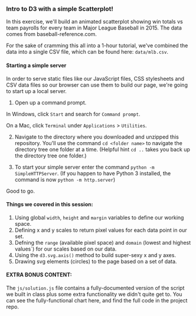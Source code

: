 
### Intro to D3 with a simple Scatterplot!

In this exercise, we'll build an animated scatterplot showing win totals vs team payrolls for every team in Major League Baseball in 2015. The data comes from baseball-reference.com.

For the sake of cramming this all into a 1-hour tutorial, we've combined the data into a single CSV file, which can be found here: `data/mlb.csv`.


#### Starting a simple server

In order to serve static files like our JavaScript files, CSS stylesheets and CSV data files so our browser can use them to build our page, we're going to start up a local server.

1. Open up a command prompt. 

In Windows, click `Start` and search for `Command prompt`.

On a Mac, click `Terminal` under `Applications` > `Utilities`.

2. Navigate to the directory where you downloaded and unzipped this repository. You'll use the command `cd <folder name>` to navigate the directory tree one folder at a time. (Helpful hint `cd ..` takes you back up the directory tree one folder.)

3. To start your simple server enter the command `python -m SimpleHTTPServer`. (If you happen to have Python 3 installed, the command is now `python -m http.server`)

Good to go.

#### Things we covered in this session:
1) Using global `width`, `height` and `margin` variables to define our working space.
2) Defining x and y scales to return pixel values for each data point in our set.
3) Defning the `range` (available pixel space) and `domain` (lowest and highest values`) for our scales based on our data.
4) Using the `d3.svg.axis()` method to build super-sexy x and y axes.
5) Drawing svg elements (circles) to the page based on a set of data.

#### EXTRA BONUS CONTENT:
The `js/solution.js` file contains a fully-documented version of the script we built in class plus some extra functionality we didn't quite get to. You can see the fully-functional chart here, and find the full code in the project repo.




